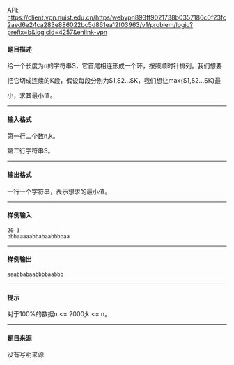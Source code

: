 API: https://client.vpn.nuist.edu.cn/https/webvpn893ff9021738b0357186c0f23fc2aed6e24ca283e886022bc5d861ea12f03963/v1/problem/logic?prefix=b&logicId=4257&enlink-vpn

#### 题目描述

给一个长度为n的字符串S，它首尾相连形成一个环，按照顺时针排列。我们想要

把它切成连续的K段，假设每段分别为S1,S2...SK，我们想让max{S1,S2...SK}最

小，求其最小值。

---

#### 输入格式

第一行二个数n,k。

第二行字符串S。

---

#### 输出格式

一行一个字符串，表示想求的最小值。

---

#### 样例输入
```
20 3
bbbaaaaabbabaabbbbaa

```

---

#### 样例输出
```
aaabbabaabbbbaabbb

```

---

#### 提示

对于100%的数据n <= 2000;k <= n。

---

#### 题目来源

没有写明来源